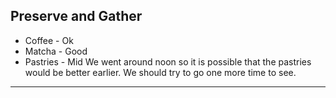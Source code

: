 ## Preserve and Gather
- Coffee - Ok
- Matcha - Good
- Pastries - Mid
We went around noon so it is possible that the pastries would be better earlier. We should try to go one more time to see.
---
